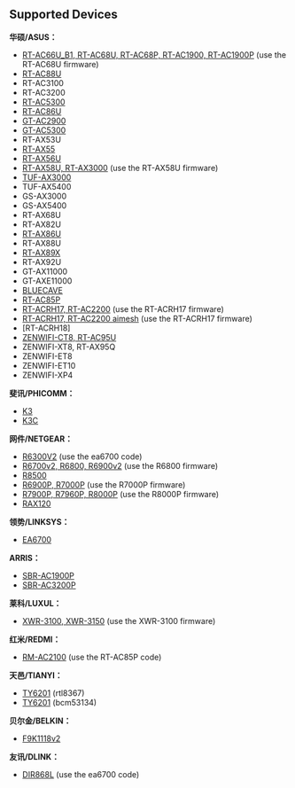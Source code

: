 Supported Devices
-----------------
**华硕/ASUS：**

 * [RT-AC66U_B1, RT-AC68U, RT-AC68P, RT-AC1900, RT-AC1900P](https://github.com/SWRT-dev/rtac68u) (use the RT-AC68U firmware)
 * [RT-AC88U](https://github.com/SWRT-dev/rtac88u-asuswrt)
 * RT-AC3100
 * RT-AC3200
 * [RT-AC5300](https://github.com/SWRT-dev/rt-ac5300)
 * [RT-AC86U](https://github.com/SWRT-dev/86u-asuswrt)
 * [GT-AC2900](https://github.com/SWRT-dev/gtac2900-asuswrt)
 * [GT-AC5300](https://github.com/SWRT-dev/gtac5300-asuswrt)
 * RT-AX53U
 * [RT-AX55](https://github.com/SWRT-dev/rt-ax55)
 * [RT-AX56U](https://github.com/SWRT-dev/rt-ax56u)
 * [RT-AX58U, RT-AX3000](https://github.com/SWRT-dev/rt-ax58u) (use the RT-AX58U firmware)
 * [TUF-AX3000](https://github.com/SWRT-dev/tuf-ax3000)
 * TUF-AX5400
 * GS-AX3000
 * GS-AX5400
 * RT-AX68U
 * RT-AX82U
 * [RT-AX86U](https://github.com/SWRT-dev/rtax86u)
 * RT-AX88U
 * [RT-AX89X](https://github.com/SWRT-dev/rtax89x)
 * RT-AX92U
 * GT-AX11000
 * GT-AXE11000
 * [BLUECAVE](https://github.com/SWRT-dev/bluecave-asuswrt)
 * [RT-AC85P](https://github.com/SWRT-dev/ac85p-asuswrt)
 * [RT-ACRH17, RT-AC2200](https://github.com/SWRT-dev/acrh17-asuswrt) (use the RT-ACRH17 firmware)
 * [RT-ACRH17, RT-AC2200 aimesh](https://github.com/SWRT-dev/acrh17-aimesh) (use the RT-ACRH17 firmware)
 * [RT-ACRH18]
 * [ZENWIFI-CT8, RT-AC95U](https://github.com/SWRT-dev/rt-ac95u)
 * ZENWIFI-XT8, RT-AX95Q
 * ZENWIFI-ET8
 * ZENWIFI-ET10
 * ZENWIFI-XP4


**斐讯/PHICOMM：**

* [K3](https://github.com/SWRT-dev/k3)
* [K3C](https://github.com/SWRT-dev/k3c)


**网件/NETGEAR：**

* [R6300V2](https://github.com/SWRT-dev/ea6700) (use the ea6700 code)
* [R6700v2, R6800, R6900v2](https://github.com/SWRT-dev/ac85p-asuswrt) (use the R6800 firmware)
* [R8500](https://github.com/SWRT-dev/r8500)
* [R6900P, R7000P](https://github.com/SWRT-dev/r7000p) (use the R7000P firmware)
* [R7900P, R7960P, R8000P](https://github.com/SWRT-dev/r8000p) (use the R8000P firmware)
* [RAX120](https://github.com/SWRT-dev/rax120)


**领势/LINKSYS：**

* [EA6700](https://github.com/SWRT-dev/ea6700)


**ARRIS：**

* [SBR-AC1900P](https://github.com/SWRT-dev/sbrac1900p)
* [SBR-AC3200P](https://github.com/SWRT-dev/sbrac3200p)


**莱科/LUXUL：**

* [XWR-3100, XWR-3150](https://github.com/SWRT-dev/k3) (use the XWR-3100 firmware)


**红米/REDMI：**

* [RM-AC2100](https://github.com/SWRT-dev/ac85p-asuswrt) (use the RT-AC85P code)


**天邑/TIANYI：**

* [TY6201](https://github.com/SWRT-dev/ty6201) (rtl8367)
* [TY6201](https://github.com/SWRT-dev/ty6201_bcm) (bcm53134)


**贝尔金/BELKIN：**

* [F9K1118v2](https://github.com/SWRT-dev/f9k1118v2)


**友讯/DLINK：**

* [DIR868L](https://github.com/SWRT-dev/ea6700) (use the ea6700 code)

